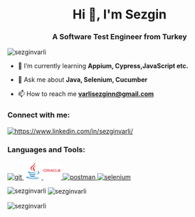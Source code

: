 <h1 align="center">Hi 👋, I'm Sezgin</h1>
<h3 align="center">A Software Test Engineer from Turkey</h3>

<p align="left"> <img src="https://komarev.com/ghpvc/?username=sezginvarli&label=Profile%20views&color=0e75b6&style=flat" alt="sezginvarli" /> </p>

- 🌱 I’m currently learning **Appium, Cypress,JavaScript etc.**

- 💬 Ask me about **Java, Selenium, Cucumber**

- 📫 How to reach me **varlisezginn@gmail.com**

<h3 align="left">Connect with me:</h3>
<p align="left">
<a href="https://linkedin.com/in/https://www.linkedin.com/in/sezginvarli/" target="blank"><img align="center" src="https://raw.githubusercontent.com/rahuldkjain/github-profile-readme-generator/master/src/images/icons/Social/linked-in-alt.svg" alt="https://www.linkedin.com/in/sezginvarli/" height="30" width="40" /></a>
</p>

<h3 align="left">Languages and Tools:</h3>
<p align="left"> <a href="https://git-scm.com/" target="_blank" rel="noreferrer"> <img src="https://www.vectorlogo.zone/logos/git-scm/git-scm-icon.svg" alt="git" width="40" height="40"/> </a> <a href="https://www.java.com" target="_blank" rel="noreferrer"> <img src="https://raw.githubusercontent.com/devicons/devicon/master/icons/java/java-original.svg" alt="java" width="40" height="40"/> </a> <a href="https://www.oracle.com/" target="_blank" rel="noreferrer"> <img src="https://raw.githubusercontent.com/devicons/devicon/master/icons/oracle/oracle-original.svg" alt="oracle" width="40" height="40"/> </a> <a href="https://postman.com" target="_blank" rel="noreferrer"> <img src="https://www.vectorlogo.zone/logos/getpostman/getpostman-icon.svg" alt="postman" width="40" height="40"/> </a> <a href="https://www.selenium.dev" target="_blank" rel="noreferrer"> <img src="https://raw.githubusercontent.com/detain/svg-logos/780f25886640cef088af994181646db2f6b1a3f8/svg/selenium-logo.svg" alt="selenium" width="40" height="40"/> </a> </p>

<p><img align="left" src="https://github-readme-stats.vercel.app/api/top-langs?username=sezginvarli&show_icons=true&locale=en&layout=compact" alt="sezginvarli" /></p>

<p>&nbsp;<img align="center" src="https://github-readme-stats.vercel.app/api?username=sezginvarli&show_icons=true&locale=en" alt="sezginvarli" /></p>

<p><img align="center" src="https://github-readme-streak-stats.herokuapp.com/?user=sezginvarli&" alt="sezginvarli" /></p>


